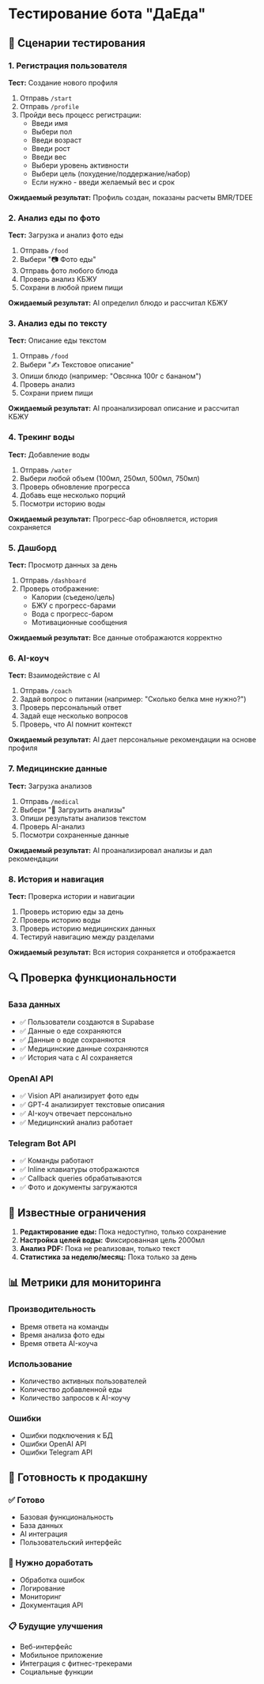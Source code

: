 # Тестирование бота "ДаЕда"

## 🧪 Сценарии тестирования

### 1. Регистрация пользователя

**Тест:** Создание нового профиля
1. Отправь `/start`
2. Отправь `/profile`
3. Пройди весь процесс регистрации:
   - Введи имя
   - Выбери пол
   - Введи возраст
   - Введи рост
   - Введи вес
   - Выбери уровень активности
   - Выбери цель (похудение/поддержание/набор)
   - Если нужно - введи желаемый вес и срок

**Ожидаемый результат:** Профиль создан, показаны расчеты BMR/TDEE

### 2. Анализ еды по фото

**Тест:** Загрузка и анализ фото еды
1. Отправь `/food`
2. Выбери "📷 Фото еды"
3. Отправь фото любого блюда
4. Проверь анализ КБЖУ
5. Сохрани в любой прием пищи

**Ожидаемый результат:** AI определил блюдо и рассчитал КБЖУ

### 3. Анализ еды по тексту

**Тест:** Описание еды текстом
1. Отправь `/food`
2. Выбери "✍️ Текстовое описание"
3. Опиши блюдо (например: "Овсянка 100г с бананом")
4. Проверь анализ
5. Сохрани прием пищи

**Ожидаемый результат:** AI проанализировал описание и рассчитал КБЖУ

### 4. Трекинг воды

**Тест:** Добавление воды
1. Отправь `/water`
2. Выбери любой объем (100мл, 250мл, 500мл, 750мл)
3. Проверь обновление прогресса
4. Добавь еще несколько порций
5. Посмотри историю воды

**Ожидаемый результат:** Прогресс-бар обновляется, история сохраняется

### 5. Дашборд

**Тест:** Просмотр данных за день
1. Отправь `/dashboard`
2. Проверь отображение:
   - Калории (съедено/цель)
   - БЖУ с прогресс-барами
   - Вода с прогресс-баром
   - Мотивационные сообщения

**Ожидаемый результат:** Все данные отображаются корректно

### 6. AI-коуч

**Тест:** Взаимодействие с AI
1. Отправь `/coach`
2. Задай вопрос о питании (например: "Сколько белка мне нужно?")
3. Проверь персональный ответ
4. Задай еще несколько вопросов
5. Проверь, что AI помнит контекст

**Ожидаемый результат:** AI дает персональные рекомендации на основе профиля

### 7. Медицинские данные

**Тест:** Загрузка анализов
1. Отправь `/medical`
2. Выбери "📄 Загрузить анализы"
3. Опиши результаты анализов текстом
4. Проверь AI-анализ
5. Посмотри сохраненные данные

**Ожидаемый результат:** AI проанализировал анализы и дал рекомендации

### 8. История и навигация

**Тест:** Проверка истории и навигации
1. Проверь историю еды за день
2. Проверь историю воды
3. Проверь историю медицинских данных
4. Тестируй навигацию между разделами

**Ожидаемый результат:** Вся история сохраняется и отображается

## 🔍 Проверка функциональности

### База данных
- ✅ Пользователи создаются в Supabase
- ✅ Данные о еде сохраняются
- ✅ Данные о воде сохраняются
- ✅ Медицинские данные сохраняются
- ✅ История чата с AI сохраняется

### OpenAI API
- ✅ Vision API анализирует фото еды
- ✅ GPT-4 анализирует текстовые описания
- ✅ AI-коуч отвечает персонально
- ✅ Медицинский анализ работает

### Telegram Bot API
- ✅ Команды работают
- ✅ Inline клавиатуры отображаются
- ✅ Callback queries обрабатываются
- ✅ Фото и документы загружаются

## 🐛 Известные ограничения

1. **Редактирование еды:** Пока недоступно, только сохранение
2. **Настройка целей воды:** Фиксированная цель 2000мл
3. **Анализ PDF:** Пока не реализован, только текст
4. **Статистика за неделю/месяц:** Пока только за день

## 📊 Метрики для мониторинга

### Производительность
- Время ответа на команды
- Время анализа фото еды
- Время ответа AI-коуча

### Использование
- Количество активных пользователей
- Количество добавленной еды
- Количество запросов к AI-коучу

### Ошибки
- Ошибки подключения к БД
- Ошибки OpenAI API
- Ошибки Telegram API

## 🚀 Готовность к продакшну

### ✅ Готово
- Базовая функциональность
- База данных
- AI интеграция
- Пользовательский интерфейс

### 🔄 Нужно доработать
- Обработка ошибок
- Логирование
- Мониторинг
- Документация API

### 📋 Будущие улучшения
- Веб-интерфейс
- Мобильное приложение
- Интеграция с фитнес-трекерами
- Социальные функции
